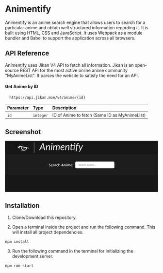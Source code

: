 
# Animentify

Animentify is an anime search engine that allows users to search for a particular anime and obtain well structured information regarding it. It is built using HTML, CSS and JavaScript. It uses Webpack as a module bundler and Babel to support the application across all browsers.

## API Reference

Animentify uses Jikan V4 API to fetch all information. Jikan is an open-source REST API for the most active online anime community "MyAnimeList". It parses the website to satisfy the need for an API.

#### Get Anime by ID

```http
  https://api.jikan.moe/v4/anime/{id}
```

| Parameter | Type     | Description                       |
| :-------- | :------- | :-------------------------------- |
| `id`      | `integer` | ID of Anime to fetch (Same ID as MyAnimeList)|

## Screenshot

![Screenshot](./screenshot.JPG)

## Installation

1. Clone/Download this repository.

2. Open a terminal inside the project and run the following command. This will install all project dependencies.

```bash
npm install
```

3. Run the following command in the terminal for initializing the development server.

```bash
npm run start
```


